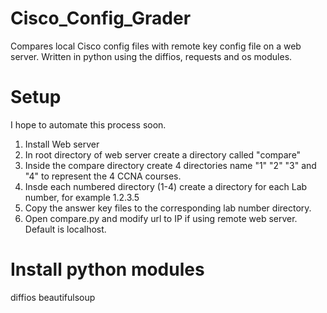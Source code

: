 # Cisco_Config_Grader
Compares local Cisco config files with remote key config file on a web server.
Written in python using the diffios, requests and os modules. 

# Setup
I hope to automate this process soon. 
1. Install Web server
2. In root directory of web server create a directory called "compare"
3. Inside the compare directory create 4 directories name "1" "2" "3" and "4" to represent the 4 CCNA courses.
4. Insde each numbered directory (1-4) create a directory for each Lab number, for example 1.2.3.5 
5. Copy the answer key files to the corresponding lab number directory. 
6. Open compare.py and modify url to IP if using remote web server. Default is localhost. 

# Install python modules
diffios
beautifulsoup


